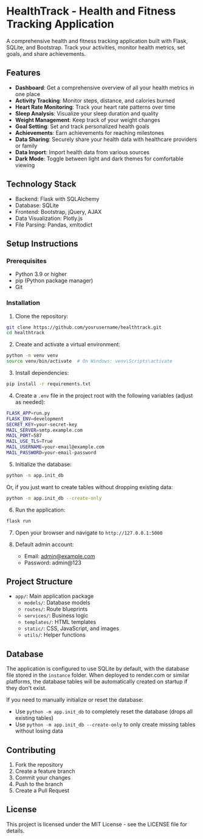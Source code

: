# HealthTrack - Health and Fitness Tracking Application

A comprehensive health and fitness tracking application built with Flask, SQLite, and Bootstrap. Track your activities, monitor health metrics, set goals, and share achievements.

## Features

- **Dashboard**: Get a comprehensive overview of all your health metrics in one place
- **Activity Tracking**: Monitor steps, distance, and calories burned
- **Heart Rate Monitoring**: Track your heart rate patterns over time
- **Sleep Analysis**: Visualize your sleep duration and quality
- **Weight Management**: Keep track of your weight changes
- **Goal Setting**: Set and track personalized health goals
- **Achievements**: Earn achievements for reaching milestones
- **Data Sharing**: Securely share your health data with healthcare providers or family
- **Data Import**: Import health data from various sources
- **Dark Mode**: Toggle between light and dark themes for comfortable viewing

## Technology Stack

- Backend: Flask with SQLAlchemy
- Database: SQLite
- Frontend: Bootstrap, jQuery, AJAX
- Data Visualization: Plotly.js
- File Parsing: Pandas, xmltodict

## Setup Instructions

### Prerequisites

- Python 3.9 or higher
- pip (Python package manager)
- Git

### Installation

1. Clone the repository:
```bash
git clone https://github.com/yourusername/healthtrack.git
cd healthtrack
```

2. Create and activate a virtual environment:
```bash
python -m venv venv
source venv/bin/activate  # On Windows: venv\Scripts\activate
```

3. Install dependencies:
```bash
pip install -r requirements.txt
```

4. Create a `.env` file in the project root with the following variables (adjust as needed):
```bash
FLASK_APP=run.py
FLASK_ENV=development
SECRET_KEY=your-secret-key
MAIL_SERVER=smtp.example.com
MAIL_PORT=587
MAIL_USE_TLS=True
MAIL_USERNAME=your-email@example.com
MAIL_PASSWORD=your-email-password
```

5. Initialize the database:
```bash
python -m app.init_db
```

   Or, if you just want to create tables without dropping existing data:
```bash
python -m app.init_db --create-only
```

6. Run the application:
```bash
flask run
```

7. Open your browser and navigate to `http://127.0.0.1:5000`

8. Default admin account:
   - Email: admin@example.com
   - Password: admin@123

## Project Structure

- `app/`: Main application package
  - `models/`: Database models
  - `routes/`: Route blueprints
  - `services/`: Business logic
  - `templates/`: HTML templates
  - `static/`: CSS, JavaScript, and images
  - `utils/`: Helper functions

## Database

The application is configured to use SQLite by default, with the database file stored in the `instance` folder. When deployed to render.com or similar platforms, the database tables will be automatically created on startup if they don't exist.

If you need to manually initialize or reset the database:
- Use `python -m app.init_db` to completely reset the database (drops all existing tables)
- Use `python -m app.init_db --create-only` to only create missing tables without losing data

## Contributing

1. Fork the repository
2. Create a feature branch
3. Commit your changes
4. Push to the branch
5. Create a Pull Request

## License

This project is licensed under the MIT License - see the LICENSE file for details.
